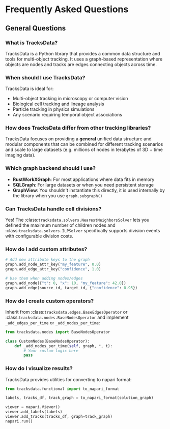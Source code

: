 # Frequently Asked Questions

## General Questions

### What is TracksData?

TracksData is a Python library that provides a common data structure and tools for multi-object tracking. It uses a graph-based representation where objects are nodes and tracks are edges connecting objects across time.

### When should I use TracksData?

TracksData is ideal for:

- Multi-object tracking in microscopy or computer vision
- Biological cell tracking and lineage analysis
- Particle tracking in physics simulations
- Any scenario requiring temporal object associations

### How does TracksData differ from other tracking libraries?

TracksData focuses on providing a **general** unified data structure and modular components that can be combined for different tracking scenarios and scale to large datasets (e.g. millions of nodes in terabytes of 3D + time imaging data).

### Which graph backend should I use?

- **RustWorkXGraph**: For most applications where data fits in memory
- **SQLGraph**: For large datasets or when you need persistent storage
- **GraphView**: You shouldn't instantiate this directly, it is used internally by the library when you use `graph.subgraph()`

### Can TracksData handle cell divisions?

Yes! The :class:`tracksdata.solvers.NearestNeighborsSolver` lets you defined the maximum number of children nodes and :class:`tracksdata.solvers.ILPSolver` specifically supports division events with configurable division costs.

### How do I add custom attributes?
```python
# Add new attribute keys to the graph
graph.add_node_attr_key("my_feature", 0.0)
graph.add_edge_attr_key("confidence", 1.0)

# Use them when adding nodes/edges
graph.add_node({"t": 0, "x": 10, "my_feature": 42.0})
graph.add_edge(source_id, target_id, {"confidence": 0.95})
```

### How do I create custom operators?

Inherit from :class:`tracksdata.edges.BaseEdgesOperator` or :class:`tracksdata.nodes.BaseNodesOperator` and implement `_add_edges_per_time` or `_add_nodes_per_time`:

```python
from tracksdata.nodes import BaseNodesOperator

class CustomNodes(BaseNodesOperator):
    def _add_nodes_per_time(self, graph, *, t):
        # Your custom logic here
        pass
```

### How do I visualize results?

TracksData provides utilities for converting to napari format:

```python
from tracksdata.functional import to_napari_format

labels, tracks_df, track_graph = to_napari_format(solution_graph)

viewer = napari.Viewer()
viewer.add_labels(labels)
viewer.add_tracks(tracks_df, graph=track_graph)
napari.run()
```
